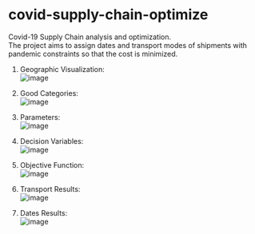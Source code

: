 # covid-supply-chain-optimize
Covid-19 Supply Chain analysis and optimization.  
The project aims to assign dates and transport modes of shipments with pandemic constraints so that the cost is minimized.

1. Geographic Visualization:  
![image](https://github.com/QuanPham19/covid-supply-chain-optimize/assets/106662700/f94860da-cf3c-4dbb-9e81-034b8042e1b9)

2. Good Categories:  
![image](https://github.com/QuanPham19/covid-supply-chain-optimize/assets/106662700/1a7de020-4828-44c1-8bd2-60e6108dad8a)

3. Parameters:  
![image](https://github.com/QuanPham19/covid-supply-chain-optimize/assets/106662700/db14b9c9-0fd4-43fe-8244-04d986914ebd)

4. Decision Variables:    
![image](https://github.com/QuanPham19/covid-supply-chain-optimize/assets/106662700/35940223-18b4-4cb2-8c3b-68db4a160114)

5. Objective Function:  
![image](https://github.com/QuanPham19/covid-supply-chain-optimize/assets/106662700/cc804973-cd5d-4b9d-9fdf-56ffb63621b6)

6. Transport Results:  
![image](https://github.com/QuanPham19/covid-supply-chain-optimize/assets/106662700/4de5b625-5c4e-41e1-867a-237034a233e2)

7. Dates Results:  
![image](https://github.com/QuanPham19/covid-supply-chain-optimize/assets/106662700/7611b749-f538-42fd-ad81-b2de07336b5e)

